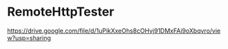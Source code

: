 # RemoteHttpTester
https://drive.google.com/file/d/1uPikXxeOhs8cOHvj91DMxFAi9oXbqvro/view?usp=sharing
